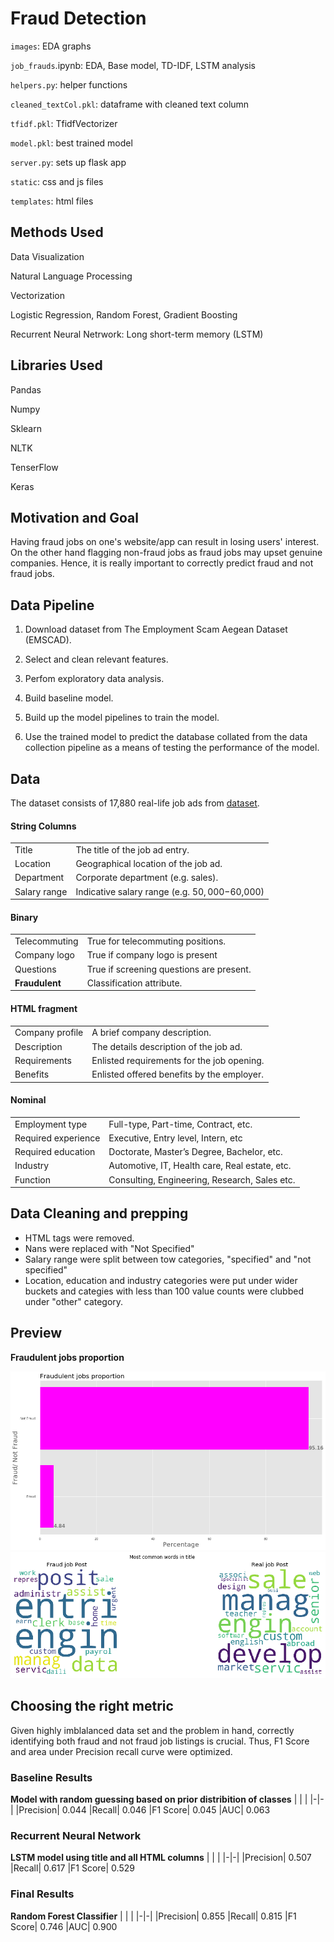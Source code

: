 # Fraud Detection
`images`: EDA graphs

`job_frauds`.ipynb: EDA, Base model, TD-IDF, LSTM analysis

`helpers.py`: helper functions

`cleaned_textCol.pkl`: dataframe with cleaned text column

`tfidf.pkl`: TfidfVectorizer

`model.pkl`: best trained model

`server.py`: sets up flask app 

`static`: css and js files

`templates`: html files


## Methods Used

Data Visualization

Natural Language Processing

Vectorization

Logistic Regression, Random Forest, Gradient Boosting

Recurrent Neural Netrwork: Long short-term memory (LSTM)

## Libraries Used

Pandas

Numpy

Sklearn

NLTK

TenserFlow

Keras

## Motivation and Goal
Having fraud jobs on one's website/app can result in losing users' interest. On the other hand flagging non-fraud jobs as fraud jobs may upset genuine companies. Hence, it is really important to correctly predict fraud and not fraud jobs.


##  Data Pipeline

1. Download dataset from The Employment Scam Aegean Dataset (EMSCAD).

1. Select and clean relevant features.

1. Perfom exploratory data analysis.

1. Build baseline model.

1. Build up the model pipelines to train the model.

1. Use the trained model to predict the database collated from the data collection pipeline as a means of testing the performance of the model.


## Data

The dataset consists of 17,880 real-life job ads from 
[dataset](http://emscad.samos.aegean.gr/download?expires=1600585206032&signature=546a70ad7b553b8c4dac2c0f126e46c7d6b53e21de3a9f3dd622727a274986ca).

#### String Columns
| | | 
|-|-| 
|Title| The title of the job ad entry.
|Location| Geographical location of the job ad.
|Department| Corporate department (e.g. sales).
|Salary range| Indicative salary range (e.g. $50,000-$60,000)

####  Binary 
| | | 
|-|-|
|Telecommuting| True for telecommuting positions. 
|Company logo| True if company logo is present
|Questions| True if screening questions are present.
|**Fraudulent**| 	Classification attribute.

#### HTML fragment
| | | 
|-|-|
|Company profile| A brief company description. 
|Description| The details description of the job ad.
|Requirements| Enlisted requirements for the job opening.
|Benefits| 	Enlisted offered benefits by the employer.

#### Nominal
| | | 
|-|-|
|Employment type| Full-type, Part-time, Contract, etc. 
|Required experience| Executive, Entry level, Intern, etc
|Required education| Doctorate, Master’s Degree, Bachelor, etc.
|Industry| Automotive, IT, Health care, Real estate, etc.
|Function| Consulting, Engineering, Research, Sales etc.

## Data Cleaning and prepping
* HTML tags were removed.
* Nans were replaced with "Not Specified"
* Salary range were split between tow categories, "specified" and "not specified"
* Location, education and industry categories were put under wider buckets and categies with less than 100 value counts were clubbed under "other" category.

## Preview
**Fraudulent jobs proportion**

![Image](images/fraud_perc.png)
![Image](images/title_wordcloud.png)

## Choosing the right metric
Given highly imblalanced data set and the problem in hand, correctly identifying both fraud and not fraud job listings is crucial. Thus, F1 Score and area under Precision recall curve were optimized.

### Baseline Results
**Model with random guessing based on prior distribition of classes**
| | | 
|-|-|
|Precision| 0.044
|Recall| 0.046
|F1 Score| 0.045
|AUC| 0.063

### Recurrent Neural Network
**LSTM model using title and all HTML columns**
| | | 
|-|-|
|Precision| 0.507
|Recall| 0.617
|F1 Score| 0.529

### Final Results
**Random Forest Classifier**
| | | 
|-|-|
|Precision| 0.855
|Recall| 0.815
|F1 Score| 0.746
|AUC| 0.900



